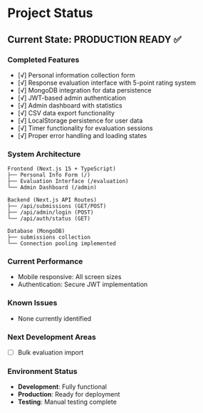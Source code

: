 # Project Status

## Current State: PRODUCTION READY ✅

### Completed Features
- [√] Personal information collection form
- [√] Response evaluation interface with 5-point rating system
- [√] MongoDB integration for data persistence
- [√] JWT-based admin authentication
- [√] Admin dashboard with statistics
- [√] CSV data export functionality
- [√] LocalStorage persistence for user data
- [√] Timer functionality for evaluation sessions
- [√] Proper error handling and loading states

### System Architecture
```
Frontend (Next.js 15 + TypeScript)
├── Personal Info Form (/)
├── Evaluation Interface (/evaluation)
└── Admin Dashboard (/admin)

Backend (Next.js API Routes)
├── /api/submissions (GET/POST)
├── /api/admin/login (POST)
└── /api/auth/status (GET)

Database (MongoDB)
├── submissions collection
└── Connection pooling implemented
```

### Current Performance
- Mobile responsive: All screen sizes
- Authentication: Secure JWT implementation

### Known Issues
- None currently identified

### Next Development Areas
- [ ] Bulk evaluation import

### Environment Status
- **Development**: Fully functional
- **Production**: Ready for deployment
- **Testing**: Manual testing complete